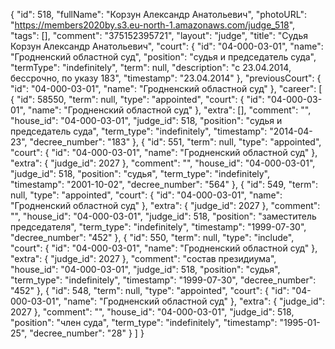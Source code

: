 {
    "id": 518,
    "fullName": "Корзун Александр Анатольевич",
    "photoURL": "https://members2020by.s3.eu-north-1.amazonaws.com/judge_518",
    "tags": [],
    "comment": "375152395721",
    "layout": "judge",
    "title": "Судья Корзун Александр Анатольевич",
    "court": {
        "id": "04-000-03-01",
        "name": "Гродненский областной суд",
        "position": "судья и председатель суда",
        "termType": "indefinitely",
        "term": null,
        "description": "c 23.04.2014, бессрочно, по указу 183",
        "timestamp": "23.04.2014"
    },
    "previousCourt": {
        "id": "04-000-03-01",
        "name": "Гродненский областной суд"
    },
    "career": [
        {
            "id": 58550,
            "term": null,
            "type": "appointed",
            "court": {
                "id": "04-000-03-01",
                "name": "Гродненский областной суд"
            },
            "extra": [],
            "comment": "",
            "house_id": "04-000-03-01",
            "judge_id": 518,
            "position": "судья и председатель суда",
            "term_type": "indefinitely",
            "timestamp": "2014-04-23",
            "decree_number": "183"
        },
        {
            "id": 551,
            "term": null,
            "type": "appointed",
            "court": {
                "id": "04-000-03-01",
                "name": "Гродненский областной суд"
            },
            "extra": {
                "judge_id": 2027
            },
            "comment": "",
            "house_id": "04-000-03-01",
            "judge_id": 518,
            "position": "судья",
            "term_type": "indefinitely",
            "timestamp": "2001-10-02",
            "decree_number": "564"
        },
        {
            "id": 549,
            "term": null,
            "type": "appointed",
            "court": {
                "id": "04-000-03-01",
                "name": "Гродненский областной суд"
            },
            "extra": {
                "judge_id": 2027
            },
            "comment": "",
            "house_id": "04-000-03-01",
            "judge_id": 518,
            "position": "заместитель председателя",
            "term_type": "indefinitely",
            "timestamp": "1999-07-30",
            "decree_number": "452"
        },
        {
            "id": 550,
            "term": null,
            "type": "include",
            "court": {
                "id": "04-000-03-01",
                "name": "Гродненский областной суд"
            },
            "extra": {
                "judge_id": 2027
            },
            "comment": "состав президиума",
            "house_id": "04-000-03-01",
            "judge_id": 518,
            "position": "судья",
            "term_type": "indefinitely",
            "timestamp": "1999-07-30",
            "decree_number": "452"
        },
        {
            "id": 548,
            "term": null,
            "type": "appointed",
            "court": {
                "id": "04-000-03-01",
                "name": "Гродненский областной суд"
            },
            "extra": {
                "judge_id": 2027
            },
            "comment": "",
            "house_id": "04-000-03-01",
            "judge_id": 518,
            "position": "член суда",
            "term_type": "indefinitely",
            "timestamp": "1995-01-25",
            "decree_number": "28"
        }
    ]
}